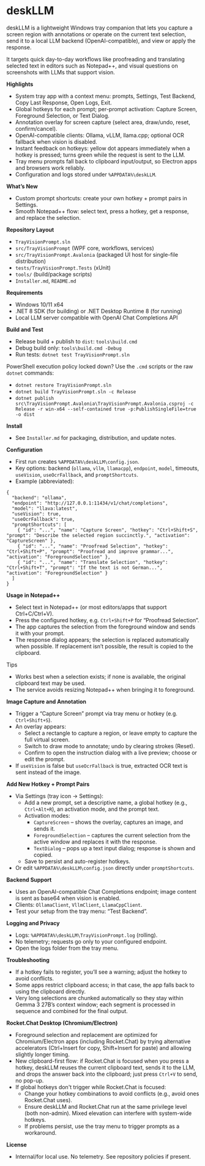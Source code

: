 # deskLLM

deskLLM is a lightweight Windows tray companion that lets you capture a screen region with annotations or operate on the current text selection, send it to a local LLM backend (OpenAI-compatible), and view or apply the response.

It targets quick day-to-day workflows like proofreading and translating selected text in editors such as Notepad++, and visual questions on screenshots with LLMs that support vision.

**Highlights**
- System tray app with a context menu: prompts, Settings, Test Backend, Copy Last Response, Open Logs, Exit.
- Global hotkeys for each prompt; per-prompt activation: Capture Screen, Foreground Selection, or Text Dialog.
- Annotation overlay for screen capture (select area, draw/undo, reset, confirm/cancel).
- OpenAI-compatible clients: Ollama, vLLM, llama.cpp; optional OCR fallback when vision is disabled.
- Instant feedback on hotkeys: yellow dot appears immediately when a hotkey is pressed; turns green while the request is sent to the LLM.
- Tray menu prompts fall back to clipboard input/output, so Electron apps and browsers work reliably.
- Configuration and logs stored under `%APPDATA%\deskLLM`.

**What’s New**
- Custom prompt shortcuts: create your own hotkey + prompt pairs in Settings.
- Smooth Notepad++ flow: select text, press a hotkey, get a response, and replace the selection.

**Repository Layout**
- `TrayVisionPrompt.sln`
- `src/TrayVisionPrompt` (WPF core, workflows, services)
- `src/TrayVisionPrompt.Avalonia` (packaged UI host for single-file distribution)
- `tests/TrayVisionPrompt.Tests` (xUnit)
- `tools/` (build/package scripts)
- `Installer.md`, `README.md`

**Requirements**
- Windows 10/11 x64
- .NET 8 SDK (for building) or .NET Desktop Runtime 8 (for running)
- Local LLM server compatible with OpenAI Chat Completions API

**Build and Test**
- Release build + publish to `dist`: `tools\build.cmd`
- Debug build only: `tools\build.cmd -Debug`
- Run tests: `dotnet test TrayVisionPrompt.sln`

PowerShell execution policy locked down? Use the `.cmd` scripts or the raw `dotnet` commands:
- `dotnet restore TrayVisionPrompt.sln`
- `dotnet build TrayVisionPrompt.sln -c Release`
- `dotnet publish src\TrayVisionPrompt.Avalonia\TrayVisionPrompt.Avalonia.csproj -c Release -r win-x64 --self-contained true -p:PublishSingleFile=true -o dist`

**Install**
- See `Installer.md` for packaging, distribution, and update notes.

**Configuration**
- First run creates `%APPDATA%\deskLLM\config.json`.
- Key options: backend (`ollama`, `vllm`, `llamacpp`), `endpoint`, `model`, timeouts, `useVision`, `useOcrFallback`, and `promptShortcuts`.
- Example (abbreviated):
```
{
  "backend": "ollama",
  "endpoint": "http://127.0.0.1:11434/v1/chat/completions",
  "model": "llava:latest",
  "useVision": true,
  "useOcrFallback": true,
  "promptShortcuts": [
    { "id": "...", "name": "Capture Screen", "hotkey": "Ctrl+Shift+S", "prompt": "Describe the selected region succinctly.", "activation": "CaptureScreen" },
    { "id": "...", "name": "Proofread Selection", "hotkey": "Ctrl+Shift+P", "prompt": "Proofread and improve grammar...", "activation": "ForegroundSelection" },
    { "id": "...", "name": "Translate Selection", "hotkey": "Ctrl+Shift+T", "prompt": "If the text is not German...", "activation": "ForegroundSelection" }
  ]
}
```

**Usage in Notepad++**
- Select text in Notepad++ (or most editors/apps that support Ctrl+C/Ctrl+V).
- Press the configured hotkey, e.g. `Ctrl+Shift+P` for “Proofread Selection”.
- The app captures the selection from the foreground window and sends it with your prompt.
- The response dialog appears; the selection is replaced automatically when possible. If replacement isn’t possible, the result is copied to the clipboard.

Tips
- Works best when a selection exists; if none is available, the original clipboard text may be used.
- The service avoids resizing Notepad++ when bringing it to foreground.

**Image Capture and Annotation**
- Trigger a “Capture Screen” prompt via tray menu or hotkey (e.g. `Ctrl+Shift+S`).
- An overlay appears:
  - Select a rectangle to capture a region, or leave empty to capture the full virtual screen.
  - Switch to draw mode to annotate; undo by clearing strokes (Reset).
  - Confirm to open the instruction dialog with a live preview; choose or edit the prompt.
- If `useVision` is false but `useOcrFallback` is true, extracted OCR text is sent instead of the image.

**Add New Hotkey + Prompt Pairs**
- Via Settings (tray icon → Settings):
  - Add a new prompt, set a descriptive name, a global hotkey (e.g., `Ctrl+Alt+R`), an activation mode, and the prompt text.
  - Activation modes:
    - `CaptureScreen` – shows the overlay, captures an image, and sends it.
    - `ForegroundSelection` – captures the current selection from the active window and replaces it with the response.
    - `TextDialog` – pops up a text input dialog; response is shown and copied.
  - Save to persist and auto-register hotkeys.
- Or edit `%APPDATA%\deskLLM\config.json` directly under `promptShortcuts`.

**Backend Support**
- Uses an OpenAI-compatible Chat Completions endpoint; image content is sent as base64 when vision is enabled.
- Clients: `OllamaClient`, `VllmClient`, `LlamaCppClient`.
- Test your setup from the tray menu: “Test Backend”.

**Logging and Privacy**
- Logs: `%APPDATA%\deskLLM\TrayVisionPrompt.log` (rolling).
- No telemetry; requests go only to your configured endpoint.
- Open the logs folder from the tray menu.

**Troubleshooting**
- If a hotkey fails to register, you’ll see a warning; adjust the hotkey to avoid conflicts.
- Some apps restrict clipboard access; in that case, the app falls back to using the clipboard directly.
- Very long selections are chunked automatically so they stay within Gemma 3 27B’s context window; each segment is processed in sequence and combined for the final output.

**Rocket.Chat Desktop (Chromium/Electron)**
  - Foreground selection and replacement are optimized for Chromium/Electron apps (including Rocket.Chat) by trying alternative accelerators (Ctrl+Insert for copy, Shift+Insert for paste) and allowing slightly longer timing.
  - New clipboard-first flow: if Rocket.Chat is focused when you press a hotkey, deskLLM reuses the current clipboard text, sends it to the LLM, and drops the answer back into the clipboard; just press `Ctrl+V` to send, no pop-up.
  - If global hotkeys don't trigger while Rocket.Chat is focused:
    - Change your hotkey combinations to avoid conflicts (e.g., avoid ones Rocket.Chat uses).
    - Ensure deskLLM and Rocket.Chat run at the same privilege level (both non-admin). Mixed elevation can interfere with system-wide hotkeys.
    - If problems persist, use the tray menu to trigger prompts as a workaround.

**License**
- Internal/for local use. No telemetry. See repository policies if present.





